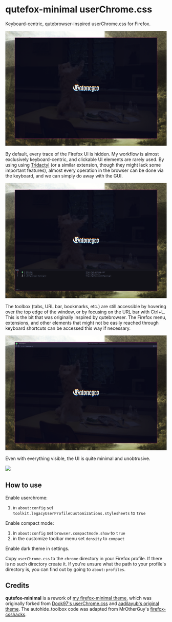 # qutefox-minimal userChrome.css

Keyboard-centric, qutebrowser-inspired userChrome.css for Firefox.

![](./screenshots/default.png)

By default, every trace of the Firefox UI is hidden. My workflow is almost
exclusively keyboard-centric, and clickable UI elements are rarely used. By
using using [Tridactyl](https://github.com/tridactyl/tridactyl) (or a similar
extension, though they might lack some important features), almost every
operation in the browser can be done via the keyboard, and we can simply do away
with the GUI.

![](./screenshots/tridactyl.png)

The toolbox (tabs, URL bar, bookmarks, etc.) are still accessible by hovering
over the top edge of the window, or by focusing on the URL bar with Ctrl+L. This
is the bit that was originally inspired by qutebrowser. The Firefox menu,
extensions, and other elements that might not be easily reached through keyboard
shortcuts can be accessed this way if necessary.

![](./screenshots/regular_hover.png)

Even with everything visible, the UI is quite minimal and unobtrusive.

![](./screenshots/tridactyl_hover.png)

## How to use

Enable userchrome:

1) in `about:config` set `toolkit.legacyUserProfileCustomizations.stylesheets` to `true`

Enable compact mode:

1) in `about:config` set `browser.compactmode.show` to `true`
2) in the customize toolbar menu set `density` to `compact`

Enable dark theme in settings.

Copy `userChrome.css` to the `chrome` directory in your Firefox profile. If
there is no such directory create it. If you're unsure what the path to your
profile's directory is, you can find out by going to `about:profiles`.

## Credits

**qutefox-minimal** is a rework of [my firefox-minimal theme](https://github.com/adolfgatonegro/firefox-minimal), which was originally forked from [Dook97's userChrome.css](https://github.com/Dook97/firefox-qutebrowser-userchrome) and [aadilayub's original theme](https://github.com/aadilayub/firefox-i3wm-theme). The autohide\_toolbox code was adapted from MrOtherGuy's [firefox-csshacks](https://github.com/MrOtherGuy/firefox-csshacks).
